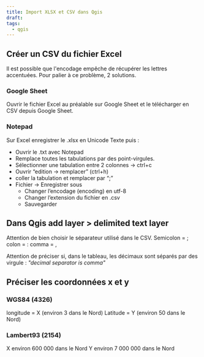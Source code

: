 ```yaml
---
title: Import XLSX et CSV dans Qgis
draft: 
tags:
  - qgis
---
```

## Créer un CSV du fichier Excel

Il est possible que l'encodage empêche de récupérer les lettres accentuées.
Pour palier à ce problème, 2 solutions.

### Google Sheet 
Ouvrir le fichier Excel au préalable sur Google Sheet et le télécharger en CSV depuis Google Sheet.

### Notepad
Sur Excel enregistrer le .xlsx en Unicode Texte puis :
- Ouvrir le .txt avec Notepad
- Remplace toutes les tabulations par des point-virgules.
- Sélectionner une tabulation entre 2 colonnes → ctrl+c
- Ouvrir “edition → remplacer” (ctrl+h)
- coller la tabulation et remplacer par “;”
- Fichier → Enregistrer sous
	- Changer l’encodage (encoding) en utf-8
	- Changer l’extension du fichier en .csv
	- Sauvegarder

## Dans Qgis add layer > delimited text layer

Attention de bien choisir le séparateur utilisé dans le CSV.
Semicolon = ;
colon = : 
comma = ,

Attention de préciser si, dans le tableau, les décimaux sont séparés par des virgule : *"decimal separator is comma"*

## Préciser les coordonnées x et y

### WGS84 (4326)
longitude = X (environ 3 dans le Nord)
Latitude = Y (environ 50 dans le Nord)

### Lambert93 (2154)
X environ 600 000 dans le Nord
Y environ 7 000 000 dans le Nord
